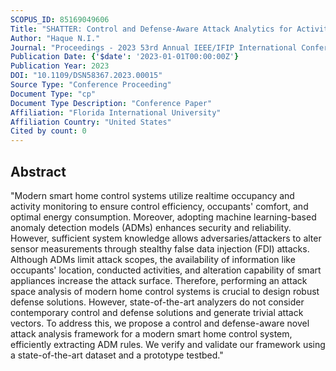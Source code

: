 ```yaml
---
SCOPUS_ID: 85169049606
Title: "SHATTER: Control and Defense-Aware Attack Analytics for Activity-Driven Smart Home Systems"
Author: "Haque N.I."
Journal: "Proceedings - 2023 53rd Annual IEEE/IFIP International Conference on Dependable Systems and Networks, DSN 2023"
Publication Date: {'$date': '2023-01-01T00:00:00Z'}
Publication Year: 2023
DOI: "10.1109/DSN58367.2023.00015"
Source Type: "Conference Proceeding"
Document Type: "cp"
Document Type Description: "Conference Paper"
Affiliation: "Florida International University"
Affiliation Country: "United States"
Cited by count: 0
---
```


## Abstract
"Modern smart home control systems utilize realtime occupancy and activity monitoring to ensure control efficiency, occupants' comfort, and optimal energy consumption. Moreover, adopting machine learning-based anomaly detection models (ADMs) enhances security and reliability. However, sufficient system knowledge allows adversaries/attackers to alter sensor measurements through stealthy false data injection (FDI) attacks. Although ADMs limit attack scopes, the availability of information like occupants' location, conducted activities, and alteration capability of smart appliances increase the attack surface. Therefore, performing an attack space analysis of modern home control systems is crucial to design robust defense solutions. However, state-of-the-art analyzers do not consider contemporary control and defense solutions and generate trivial attack vectors. To address this, we propose a control and defense-aware novel attack analysis framework for a modern smart home control system, efficiently extracting ADM rules. We verify and validate our framework using a state-of-the-art dataset and a prototype testbed."
